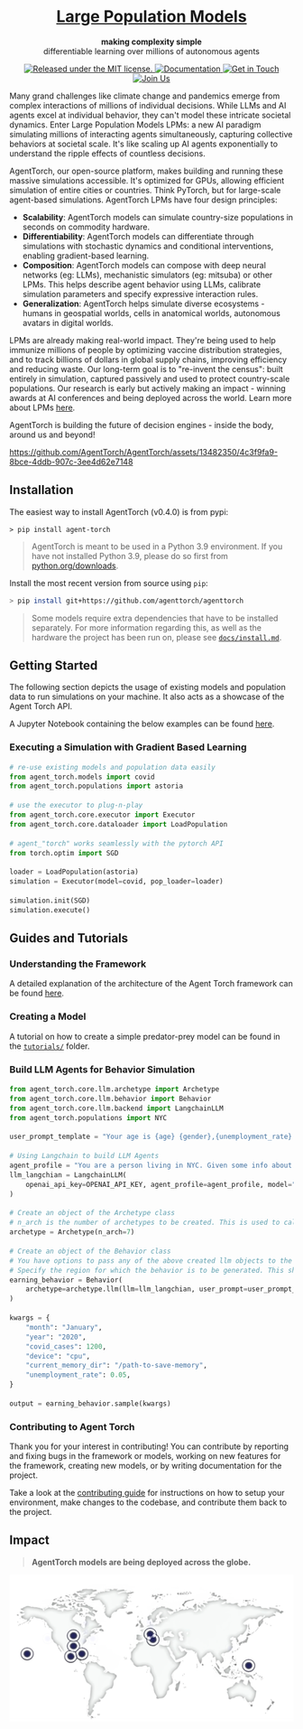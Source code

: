 <h1 align="center">
  <a href="https://lpm.media.mit.edu/" target="_blank">
    Large Population Models
  </a>
</h1>

<p align="center">
  <strong>making complexity simple</strong><br>
  differentiable learning over millions of autonomous agents
</p>

<p align="center">
  <a href="https://github.com/AgentTorch/AgentTorch/blob/master/license.md" target="_blank">
    <img src="https://img.shields.io/badge/license-MIT-blue.svg" alt="Released under the MIT license." />
  </a>

  <a href="https://agenttorch.github.io/AgentTorch/" target="_blank">
    <img src="https://img.shields.io/badge/Quick%20Introduction-green" alt="Documentation" />
  </a>
  <a href="https://twitter.com/intent/follow?screen_name=ayushchopra96" target="_blank">
    <img src="https://img.shields.io/twitter/follow/ayushchopra96?style=social&label=Get%20in%20Touch" alt="Get in Touch" />
  </a>
  <a href="https://join.slack.com/t/largepopulationmodels/shared_invite/zt-2jalzf9ki-n9nXG5FryVSMaPmEL7Wm2w" target="_blank">
     <img src="https://img.shields.io/badge/Slack-4A154B?logo=slack&logoColor=white" alt="Join Us"/>
  </a>
</p>

Many grand challenges like climate change and pandemics emerge from complex interactions of millions of individual decisions. While LLMs and AI agents excel at individual behavior, they can't model these intricate societal dynamics. Enter Large Population Models LPMs: a new AI paradigm simulating millions of interacting agents simultaneously, capturing collective behaviors at societal scale. It's like scaling up AI agents exponentially to understand the ripple effects of countless decisions.

AgentTorch, our open-source platform, makes building and running these massive simulations accessible. It's optimized for GPUs, allowing efficient simulation of entire cities or countries. Think PyTorch, but for large-scale agent-based simulations. AgentTorch LPMs have four design principles:

- **Scalability**: AgentTorch models can simulate country-size populations in
  seconds on commodity hardware.
- **Differentiability**: AgentTorch models can differentiate through simulations
  with stochastic dynamics and conditional interventions, enabling
  gradient-based learning.
- **Composition**: AgentTorch models can compose with deep neural networks (eg:
  LLMs), mechanistic simulators (eg: mitsuba) or other LPMs. This helps describe
  agent behavior using LLMs, calibrate simulation parameters and specify
  expressive interaction rules.
- **Generalization**: AgentTorch helps simulate diverse ecosystems - humans in
  geospatial worlds, cells in anatomical worlds, autonomous avatars in digital
  worlds.

LPMs are already making real-world impact. They're being used to help immunize millions of people by optimizing vaccine distribution strategies, and to track billions of dollars in global supply chains, improving efficiency and reducing waste. Our long-term goal is to "re-invent the census": built entirely in simulation, captured passively and used to protect country-scale populations. Our research is early but actively making an impact - winning awards at AI conferences and being deployed across the world. Learn more about LPMs [here](https://lpm.media.mit.edu/research.pdf).

AgentTorch is building the future of decision engines - inside the body, around us and beyond!

https://github.com/AgentTorch/AgentTorch/assets/13482350/4c3f9fa9-8bce-4ddb-907c-3ee4d62e7148

## Installation

The easiest way to install AgentTorch (v0.4.0) is from pypi:
```
> pip install agent-torch
```

> AgentTorch is meant to be used in a Python 3.9 environment. If you have not
> installed Python 3.9, please do so first from
> [python.org/downloads](https://www.python.org/downloads/).

Install the most recent version from source using `pip`:

```sh
> pip install git+https://github.com/agenttorch/agenttorch
```

> Some models require extra dependencies that have to be installed separately.
> For more information regarding this, as well as the hardware the project has
> been run on, please see [`docs/install.md`](docs/install.md).

## Getting Started

The following section depicts the usage of existing models and population data
to run simulations on your machine. It also acts as a showcase of the Agent
Torch API.

A Jupyter Notebook containing the below examples can be found
[here](docs/tutorials/using-models/walkthrough.ipynb).

### Executing a Simulation with Gradient Based Learning

```py
# re-use existing models and population data easily
from agent_torch.models import covid
from agent_torch.populations import astoria

# use the executor to plug-n-play
from agent_torch.core.executor import Executor
from agent_torch.core.dataloader import LoadPopulation

# agent_"torch" works seamlessly with the pytorch API
from torch.optim import SGD

loader = LoadPopulation(astoria)
simulation = Executor(model=covid, pop_loader=loader)

simulation.init(SGD)
simulation.execute()
```

## Guides and Tutorials

### Understanding the Framework

A detailed explanation of the architecture of the Agent Torch framework can be
found [here](docs/architecture.md).

### Creating a Model

A tutorial on how to create a simple predator-prey model can be found in the
[`tutorials/`](docs/tutorials/) folder.

### Build LLM Agents for Behavior Simulation

```py
from agent_torch.core.llm.archetype import Archetype
from agent_torch.core.llm.behavior import Behavior
from agent_torch.core.llm.backend import LangchainLLM
from agent_torch.populations import NYC

user_prompt_template = "Your age is {age} {gender},{unemployment_rate} the number of COVID cases is {covid_cases}."

# Using Langchain to build LLM Agents
agent_profile = "You are a person living in NYC. Given some info about you and your surroundings, decide your willingness to work. Give answer as a single number between 0 and 1, only."
llm_langchian = LangchainLLM(
    openai_api_key=OPENAI_API_KEY, agent_profile=agent_profile, model="gpt-3.5-turbo"
)

# Create an object of the Archetype class
# n_arch is the number of archetypes to be created. This is used to calculate a distribution from which the outputs are then sampled.
archetype = Archetype(n_arch=7)

# Create an object of the Behavior class
# You have options to pass any of the above created llm objects to the behavior class
# Specify the region for which the behavior is to be generated. This should be the name of any of the regions available in the populations folder.
earning_behavior = Behavior(
    archetype=archetype.llm(llm=llm_langchian, user_prompt=user_prompt_template), region=NYC
)

kwargs = {
    "month": "January",
    "year": "2020",
    "covid_cases": 1200,
    "device": "cpu",
    "current_memory_dir": "/path-to-save-memory",
    "unemployment_rate": 0.05,
}

output = earning_behavior.sample(kwargs)
```

### Contributing to Agent Torch

Thank you for your interest in contributing! You can contribute by reporting and
fixing bugs in the framework or models, working on new features for the
framework, creating new models, or by writing documentation for the project.

Take a look at the [contributing guide](docs/contributing.md) for instructions
on how to setup your environment, make changes to the codebase, and contribute
them back to the project.

## Impact

> **AgentTorch models are being deployed across the globe.**

![Impact](docs/media/impact.png)
